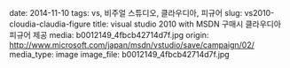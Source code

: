 date: 2014-11-10
tags: vs, 비주얼 스튜디오, 클라우디아, 피규어
slug: vs2010-cloudia-claudia-figure
title: visual studio 2010 with MSDN 구매시 클라우디아 피규어 제공
media: b0012149_4fbcb42714d7f.jpg
origin: http://www.microsoft.com/japan/msdn/vstudio/save/campaign/02/
media_type: image
image_file: b0012149_4fbcb42714d7f.jpg